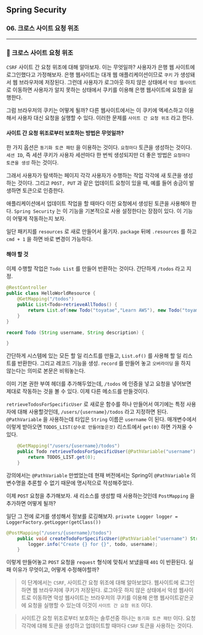 ## Spring Security

### 06. 크로스 사이트 요청 위조

---

### 📌 크로스 사이트 요청 위조

`CSRF` 사이트 간 요청 위조에 대해 알아보자.
이는 무엇일까?
사용자가 은행 웹 사이트에 로그인했다고 가정해보자. 은행 웹사이트는 대개 웹 애플리케이션이므로 `쿠키` 가 생성돼서 웹 브라우저에 저장된다.
그런데 사용자가 로그아웃 하지 않은 상태에서 `악성 웹사이트` 로 이동하면 사용자가 알지 못하는 상태에서 쿠키를 이용해 은행 웹사이트에 요청을 실행한다.

그럼 브라우저의 쿠키는 어떻게 될까?
다른 웹사이트에서는 이 쿠키에 엑세스하고 이용해서 사용자 대신 요청을 실행할 수 있다.
이러한 문제를 `사이트 간 요청 위조` 라고 한다.

#### 사이트 간 요청 위조로부터 보호하는 방법은 무엇일까?

한 가지 옵션은 `동기화 토큰 패턴` 을 이용하는 것이다.
`요청마다` 토큰을 생성하는 것이다. `세션 ID`, 즉 세션 쿠키가 사용자 세션마다 한 번씩 생성되지만 더 좋은 방법은 `요청마다 토큰을 생성` 하는 것이다.

그래서 사용자가 탐색하는 페이지 각각 사용자가 수행하는 작업 각각에 새 토큰을 생성하는 것이다.
그리고 `POST, PUT` 과 같은 업데이트 요청이 있을 때, 예를 들어 송금이 발생하면 토큰으로 인증한다.

애플리케이션에서 업데이트 작업을 할 때마다 이전 요청에서 생성된 토큰을 사용해야 한다.
`Spring Security` 는 이 기능을 기본적으로 사용 설정한다는 장점이 있다.
이 기능이 어떻게 작동하는지 보자.

일단 패키지를 `resources` 로 새로 만들어서 옮기자.
`package` 뒤에 `.resources` 를 하고 `cmd + 1` 을 하면 바로 변경이 가능하다.

#### 해야 할 것

이제 수행할 작업은 `Todo List` 를 만들어 반환하는 것이다.
간단하게 `/todos` 라고 지정.

```java
@RestController
public class HelloWorldResource {
	@GetMapping("/todos")
	public List<Todo>retrieveAllTodos() {
		return List.of(new Todo("toyatae","Learn AWS"), new Todo("toyammi", "Learn JP"));
	}
}

record Todo (String username, String description) {

}
```

간단하게 시스템에 있는 모든 할 일 리스트를 만들고, `List.of()` 를 사용해 할 일 리스트를 반환한다. 그리고 레코드 기능을 생성. `record` 를 만들어 놓고 `오버라이딩` 을 하지 않는다는 의미로 본문은 비워놓는다.

이미 기본 권한 부여 헤더를 추가해두었는데, `/todos` 에 인증을 넣고 요청을 넣어보면 제대로 작동하는 것을 볼 수 있다.
이제 다른 메소드를 만들것이다.

`retrieveTodosForSpecificUser` 로 새로운 함수를 하나 만들어서 여기에는 특정 사용자에 대해 사용할것인데, `/users/{username}/todos` 라고 지정하면 된다.
`@PathVariable` 을 사용하는데 타입은 `String` 이름은 `username` 이 된다.
매개변수에서 이렇게 받아오면 `TODOS_LIST(상수로 만들어놓은것)` 리스트에서 `get(0)` 하면 가져올 수 있다.

```java
	@GetMapping("/users/{username}/todos")
	public Todo retrieveTodosForSpecificUser(@PathVariable("username") String username) {
		return TODOS_LIST.get(0);
	}

```

강의에서는 `@PathVariable` 만썼었는데 현재 버전에서는 Spring이 `@PathVariable` 의 변수명을 추론할 수 없기 때문에 명시적으로 작성해주었다.

이제 `POST` 요청을 추가해보자.
새 리소스를 생성할 때 사용하는것인데 `PostMapping` 을 추가하면 어떻게 될까?

일단 그 전에 로거를 생성해서 정보를 로깅해보자.
`private Logger logger = LoggerFactory.getLogger(getClass())`

```java
@PostMapping("/users/{username}/todos")
	public void createTodoForSpecificUser(@PathVariable("username") String username, @RequestBody Todo todo) {
		logger.info("Create {} for {}", todo, username);
	}
```

이렇게 만들어놓고 `POST` 요청을 `request` 형식에 맞춰서 보냈을때 `401` 이 반환된다.
실패 이유가 무엇이고, 어떻게 수정해야할까?

> 이 단계에서는 `CSRF`, 사이트간 요청 위조에 대해 알아보았다.
> 웹사이트에 로그인하면 웹 브라우저에 쿠키가 저장된다.
> 로그아웃 하지 않은 상태에서 악성 웹사이트로 이동하면 악성 웹사이트는 브라우저의 쿠키를 이용해 은행 웹사이트같은곳에 요청을 실행할 수 있는데 이것이 `사이트 간 요청 위조` 이다.

> 사이트간 요청 위조로부터 보호하는 솔루션중 하나는 `동기화 토큰 패턴` 이다.
> 요청 각각에 대해 토큰을 생성하고 업데이트할 때마다 `CSRF` 토큰을 사용하는 것이다.
